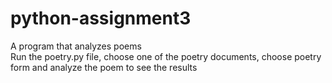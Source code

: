# python-assignment3

A program that analyzes poems <br>
Run the poetry.py file, choose one of the poetry documents, choose poetry form and analyze the poem to see the results
